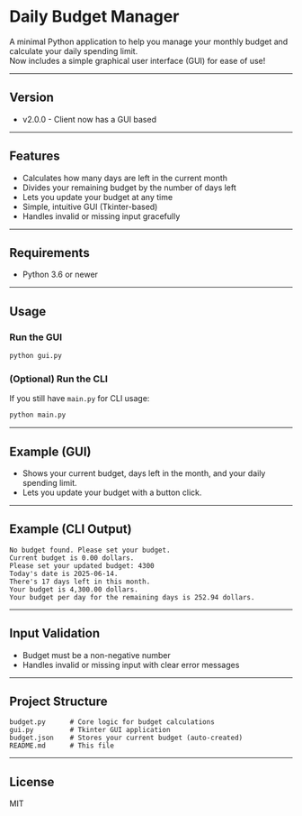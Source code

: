 # Daily Budget Manager

A minimal Python application to help you manage your monthly budget and calculate your daily spending limit.  
Now includes a simple graphical user interface (GUI) for ease of use!

---

## Version

- v2.0.0 - Client now has a GUI based

---

## Features

- Calculates how many days are left in the current month
- Divides your remaining budget by the number of days left
- Lets you update your budget at any time
- Simple, intuitive GUI (Tkinter-based)
- Handles invalid or missing input gracefully

---

## Requirements

- Python 3.6 or newer

---

## Usage

### Run the GUI

```bash
python gui.py
```

### (Optional) Run the CLI

If you still have `main.py` for CLI usage:

```bash
python main.py
```

---

## Example (GUI)

- Shows your current budget, days left in the month, and your daily spending limit.
- Lets you update your budget with a button click.

---

## Example (CLI Output)

```
No budget found. Please set your budget.
Current budget is 0.00 dollars.
Please set your updated budget: 4300
Today's date is 2025-06-14.
There's 17 days left in this month.
Your budget is 4,300.00 dollars.
Your budget per day for the remaining days is 252.94 dollars.
```

---

## Input Validation

- Budget must be a non-negative number
- Handles invalid or missing input with clear error messages

---

## Project Structure

```
budget.py      # Core logic for budget calculations
gui.py         # Tkinter GUI application
budget.json    # Stores your current budget (auto-created)
README.md      # This file
```

---

## License

MIT

